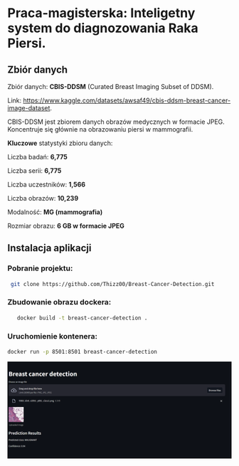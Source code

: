 # Praca-magisterska: **Inteligetny system do diagnozowania Raka Piersi**.

## Zbiór danych

Zbiór danych: **CBIS-DDSM** (Curated Breast Imaging Subset of DDSM). 

Link: https://www.kaggle.com/datasets/awsaf49/cbis-ddsm-breast-cancer-image-dataset.

CBIS-DDSM jest zbiorem danych obrazów medycznych w formacie JPEG. Koncentruje się głównie na obrazowaniu piersi w mammografii. 

**Kluczowe** statystyki zbioru danych:

Liczba badań: **6,775**

Liczba serii: **6,775**

Liczba uczestników: **1,566**

Liczba obrazów: **10,239**

Modalność: **MG (mammografia)**

Rozmiar obrazu: **6 GB w formacie JPEG**

## Instalacja aplikacji 

### Pobranie projektu:

```bash
 git clone https://github.com/Thizz00/Breast-Cancer-Detection.git
```

### Zbudowanie obrazu dockera:

```bash
   docker build -t breast-cancer-detection . 
```

### Uruchomienie kontenera:

```bash
docker run -p 8501:8501 breast-cancer-detection
```

![App Screenshot](/docs/1.png)